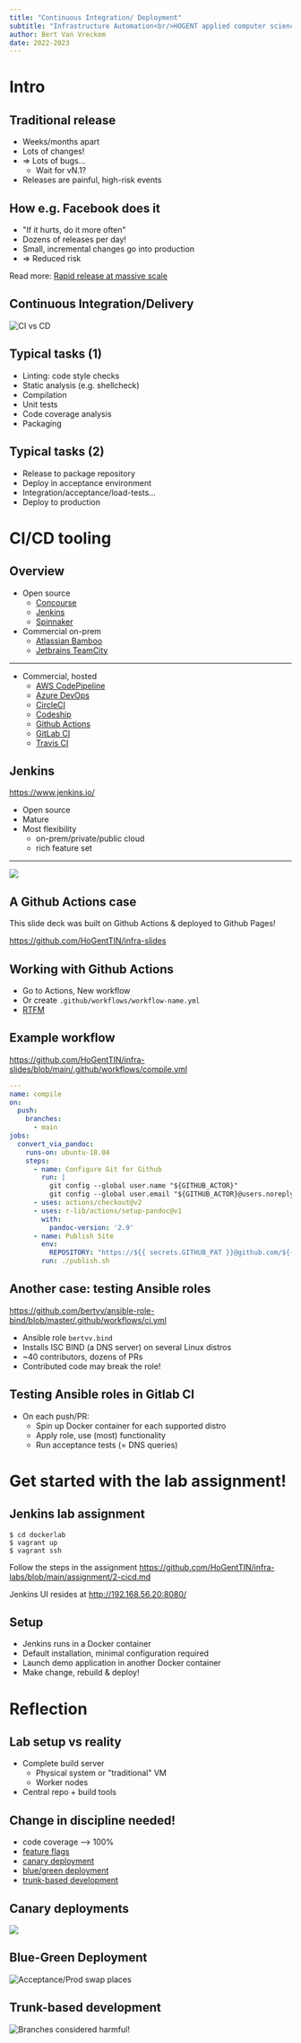 ```yaml
---
title: "Continuous Integration/ Deployment"
subtitle: "Infrastructure Automation<br/>HOGENT applied computer science"
author: Bert Van Vreckem
date: 2022-2023
---
```


# Intro

## Traditional release

- Weeks/months apart
- Lots of changes!
- ⇒ Lots of bugs...
    - Wait for vN.1?
- Releases are painful, high-risk events

## How e.g. Facebook does it

- "If it hurts, do it more often"
- Dozens of releases per day!
- Small, incremental changes go into production
- ⇒ Reduced risk

Read more: [Rapid release at massive scale](https://engineering.fb.com/2017/08/31/web/rapid-release-at-massive-scale/)

## Continuous Integration/Delivery

![CI vs CD](https://www.redhat.com/cms/managed-files/styles/wysiwyg_full_width/s3/ci-cd-flow-desktop_0.png?itok=QgBYmjA2)

## Typical tasks (1)

- Linting: code style checks
- Static analysis (e.g. shellcheck)
- Compilation
- Unit tests
- Code coverage analysis
- Packaging

## Typical tasks (2)

- Release to package repository
- Deploy in acceptance environment
- Integration/acceptance/load-tests...
- Deploy to production

# CI/CD tooling

## Overview

- Open source
    - [Concourse](https://concourse-ci.org/)
    - [Jenkins](https://www.jenkins.io/)
    - [Spinnaker](https://spinnaker.io/)
- Commercial on-prem
    - [Atlassian Bamboo](https://www.atlassian.com/software/bamboo)
    - [Jetbrains TeamCity](https://www.jetbrains.com/teamcity/)

---

- Commercial, hosted
    - [AWS CodePipeline](https://aws.amazon.com/getting-started/hands-on/set-up-ci-cd-pipeline/)
    - [Azure DevOps](https://azure.microsoft.com/en-us/services/devops/)
    - [CircleCI](https://circleci.com/)
    - [Codeship](https://www.cloudbees.com/products/codeship)
    - [Github Actions](https://github.com/features/actions)
    - [GitLab CI](https://docs.gitlab.com/ee/ci/)
    - [Travis CI](https://travis-ci.org/)

## Jenkins

<https://www.jenkins.io/>

- Open source
- Mature
- Most flexibility
    - on-prem/private/public cloud
    - rich feature set

---

![](https://upload.wikimedia.org/wikipedia/commons/8/8d/Ansible-playbook-output-jenkins.png)

## A Github Actions case

This slide deck was built on Github Actions & deployed to Github Pages!

<https://github.com/HoGentTIN/infra-slides>

## Working with Github Actions

- Go to Actions, New workflow
- Or create `.github/workflows/workflow-name.yml`
- [RTFM](https://docs.github.com/en/actions)

## Example workflow

<https://github.com/HoGentTIN/infra-slides/blob/main/.github/workflows/compile.yml>

```yaml
---
name: compile
on:
  push:
    branches:
      - main
jobs:
  convert_via_pandoc:
    runs-on: ubuntu-18.04
    steps:
      - name: Configure Git for Github
        run: |
          git config --global user.name "${GITHUB_ACTOR}"
          git config --global user.email "${GITHUB_ACTOR}@users.noreply.github.com"
      - uses: actions/checkout@v2
      - uses: r-lib/actions/setup-pandoc@v1
        with:
          pandoc-version: '2.9'
      - name: Publish Site
        env:
          REPOSITORY: "https://${{ secrets.GITHUB_PAT }}@github.com/${{ github.repository }}.git"
        run: ./publish.sh
```

## Another case: testing Ansible roles

<https://github.com/bertvv/ansible-role-bind/blob/master/.github/workflows/ci.yml>

- Ansible role `bertvv.bind`
- Installs ISC BIND (a DNS server) on several Linux distros
- ~40 contributors, dozens of PRs
- Contributed code may break the role!

## Testing Ansible roles in Gitlab CI

- On each push/PR:
    - Spin up Docker container for each supported distro
    - Apply role, use (most) functionality
    - Run acceptance tests (= DNS queries)

# Get started with the lab assignment!

## Jenkins lab assignment

```console
$ cd dockerlab
$ vagrant up
$ vagrant ssh
```

Follow the steps in the assignment <https://github.com/HoGentTIN/infra-labs/blob/main/assignment/2-cicd.md>

Jenkins UI resides at <http://192.168.56.20:8080/>

## Setup

- Jenkins runs in a Docker container
- Default installation, minimal configuration required
- Launch demo application in another Docker container
- Make change, rebuild & deploy!

# Reflection

## Lab setup vs reality

- Complete build server
    - Physical system or "traditional" VM
    - Worker nodes
- Central repo + build tools

## Change in discipline needed!

- code coverage ⟶ 100%
- [feature flags](https://martinfowler.com/articles/feature-toggles.html)
- [canary deployment](https://martinfowler.com/bliki/CanaryRelease.html)
- [blue/green deployment](https://martinfowler.com/bliki/BlueGreenDeployment.html)
- [trunk-based development](https://martinfowler.com/articles/branching-patterns.html)

## Canary deployments

![](https://martinfowler.com/bliki/images/canaryRelease/canary-release-2.png)

## Blue-Green Deployment

![Acceptance/Prod swap places](https://martinfowler.com/bliki/images/blueGreenDeployment/blue_green_deployments.png)

## Trunk-based development

![Branches considered harmful!](https://martinfowler.com/articles/branching-patterns/leroy-branch.jpg)